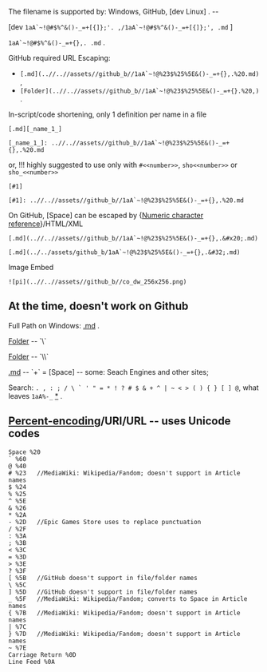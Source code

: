 
The filename is supported by: Windows, GitHub, [dev Linux] . --

[dev `` 1aA`~!@#$%^&()-_=+[{]};'. ,/1aA`~!@#$%^&()-_=+[{]};', .md `` <!-- ",. .md" -->]

`` 1aA`~!@#$%^&()-_=+{},. .md `` .

GitHub required URL Escaping:
* ``[.md](..//..//assets//github_b//1aA`~!@%23$%25%5E&()-_=+{},.%20.md)`` ,
* ``[Folder](..//..//assets//github_b//1aA`~!@%23$%25%5E&()-_=+{}.%20,)`` .

In-script/code shortening, only 1 definition per name in a file
```
[.md][_name_1_]

[_name_1_]: ..//..//assets//github_b//1aA`~!@%23$%25%5E&()-_=+{},.%20.md
```
or, !!! highly suggested to use only with `#<<number>>`, `sho<<number>>` or `sho_<<number>>`
```
[#1]

[#1]: ..//..//assets//github_b//1aA`~!@%23$%25%5E&()-_=+{},.%20.md 
```

On GitHub, [Space] can be escaped by {[Numeric character reference](https://en.wikipedia.org/wiki/Numeric_character_reference)}/HTML/XML
```
[.md](..//..//assets//github_b//1aA`~!@%23$%25%5E&()-_=+{},.&#x20;.md)

[.md](../../assets/github_b/1aA`~!@%23$%25%5E&()-_=+{},.&#32;.md)
```

Image Embed
```
![pi](..//..//assets//github_b//co_dw_256x256.png)
```


## At the time, doesn't work on Github

Full Path on Windows: [.md](C://b//assets//github_b//1aA`~!@%23$%25%5E&()-_=+{},.%20.md) .

[Folder](..\..\assets\github_b\1aA`~!@%23$%25%5E&()-_=+{}.%20,) -- `\`

[Folder](..\\..\\assets\\github_b\\1aA`~!@%23$%25%5E&()-_=+{}.%20,) -- `\\`

[.md](..//..//assets//github_b//1aA`~!@%23$%25%5E&()-_=+{},.+.md) -- `+` = [Space] -- some: Seach Engines and other sites;

Search: `` . , : ; / \ ` ' " = * ! ? # $ & + ^ | ~ < > ( ) { } [ ] @ ``, what leaves `` 1aA%-_ `` [*](https://docs.github.com/en/github/searching-for-information-on-github/searching-on-github/searching-code) .


## [Percent-encoding](https://en.wikipedia.org/wiki/Percent-encoding)/URI/URL -- uses Unicode codes

```
Space %20
` %60
@ %40
# %23   //MediaWiki: Wikipedia/Fandom; doesn't support in Article names
$ %24
% %25
^ %5E
& %26
* %2A
- %2D   //Epic Games Store uses to replace punctuation
/ %2F
: %3A
; %3B
< %3C
= %3D
> %3E
? %3F
[ %5B   //GitHub doesn't support in file/folder names
\ %5C
] %5D   //GitHub doesn't support in file/folder names
_ %5F   //MediaWiki: Wikipedia/Fandom; converts to Space in Article names
{ %7B   //MediaWiki: Wikipedia/Fandom; doesn't support in Article names
| %7C
} %7D   //MediaWiki: Wikipedia/Fandom; doesn't support in Article names
~ %7E
Carriage Return %0D
Line Feed %0A
```
